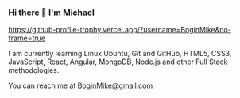 ### Hi there 👋 I'm Michael

https://github-profile-trophy.vercel.app/?username=BoginMike&no-frame=true

I am currently learning Linux Ubuntu, Git and GitHub, HTML5, CSS3, JavaScript, React, Angular, MongoDB, Node.js  and other Full Stack methodologies.

You can reach me at  BoginMike@gmail.com
